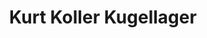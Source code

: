 ---
title: "Kurt Koller Kugellager"
url: /wiener-neustadt/kurt-koller-kugellager/
shop: Eisenwaren
---